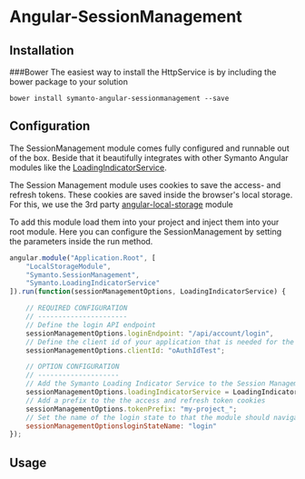 # Angular-SessionManagement
## Installation
###Bower
The easiest way to install the HttpService is by including the bower package to your solution
```shell
bower install symanto-angular-sessionmanagement --save
```

## Configuration
The SessionManagement module comes fully configured and runnable out of the box. Beside that it beautifully integrates with other Symanto Angular modules like the [LoadingIndicatorService][1].

The Session Management module uses cookies to save the access- and refresh tokens. These cookies are saved inside the browser's local storage. For this, we use the 3rd party [angular-local-storage][2] module

To add this module load them into your project and inject them into your root module. Here you can configure the SessionManagement by setting the parameters inside the run method.
```javascript
angular.module("Application.Root", [
    "LocalStorageModule",
    "Symanto.SessionManagement",
    "Symanto.LoadingIndicatorService"
]).run(function(sessionManagementOptions, LoadingIndicatorService) {

    // REQUIRED CONFIGURATION
    // ----------------------
    // Define the login API endpoint
    sessionManagementOptions.loginEndpoint: "/api/account/login",
    // Define the client id of your application that is needed for the OAuth2.0 Authentication
    sessionManagementOptions.clientId: "oAuthIdTest";

    // OPTION CONFIGURATION
    // --------------------
    // Add the Symanto Loading Indicator Service to the Session Management
    sessionManagementOptions.loadingIndicatorService = LoadingIndicatorService;
    // Add a prefix to the the access and refresh token cookies
    sessionManagementOptions.tokenPrefix: "my-project_";
    // Set the name of the login state to that the module should navigate after the logout
    sessionManagementOptionsloginStateName: "login"
});
```

## Usage


  [1]: https://github.com/Symanto/Angular-LoadingIndicatorService
  [2]: https://github.com/grevory/angular-local-storage
